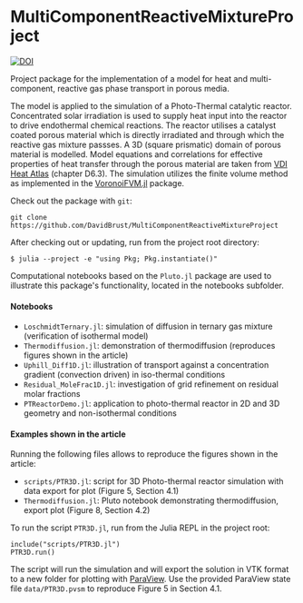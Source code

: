 MultiComponentReactiveMixtureProject
====================================

[![DOI](https://zenodo.org/badge/643598052.svg)](https://zenodo.org/doi/10.5281/zenodo.10901335)


Project package for the implementation of a model for heat and multi-component, reactive gas phase transport in porous media.

The model is applied to the simulation of a Photo-Thermal catalytic reactor. 
Concentrated solar irradiation is used to supply heat input into the reactor to drive endothermal chemical reactions.
The reactor utilises a catalyst coated porous material which is directly irradiated and through which the reactive gas mixture passses.
A 3D (square prismatic) domain of porous material is modelled.
Model equations and correlations for effective properties of heat transfer through the porous material are taken from 
[VDI Heat Atlas](https://link.springer.com/referencework/10.1007/978-3-540-77877-6)
(chapter D6.3).
The simulation utilizes the finite volume method as implemented in the
[VoronoiFVM.jl](https://github.com/j-fu/VoronoiFVM.jl) package.

Check out the package with ``git``:
```
git clone https://github.com/DavidBrust/MultiComponentReactiveMixtureProject
```

After checking out or updating, run from the project root directory:
```
$ julia --project -e "using Pkg; Pkg.instantiate()"
```

Computational notebooks based on the ``Pluto.jl`` package are used to illustrate this package's functionality, located in the notebooks subfolder.

#### Notebooks

- `LoschmidtTernary.jl`: simulation of diffusion in ternary gas mixture (verification of isothermal model)
- `Thermodiffusion.jl`: demonstration of thermodiffusion (reproduces figures shown in the article)
- `Uphill_Diff1D.jl`: illustration of transport against a concentration gradient (convection driven) in iso-thermal conditions
- `Residual_MoleFrac1D.jl`: investigation of grid refinement on residual molar fractions
- `PTReactorDemo.jl`: application to photo-thermal reactor in 2D and 3D geometry and non-isothermal conditions

#### Examples shown in the article
Running the following files allows to reproduce the figures shown in the article:
- `scripts/PTR3D.jl`: script for 3D Photo-thermal reactor simulation with data export for plot (Figure 5, Section 4.1)
- `Thermodiffusion.jl`: Pluto notebook demonstrating thermodiffusion, export plot (Figure 8, Section 4.2)

To run the script `PTR3D.jl`, run from the Julia REPL in the project root:
```
include("scripts/PTR3D.jl")
PTR3D.run()
```

The script will run the simulation and will export the solution in VTK format to a new folder for plotting with [ParaView](https://www.paraview.org/). Use the provided ParaView state file `data/PTR3D.pvsm` to reproduce Figure 5 in Section 4.1.